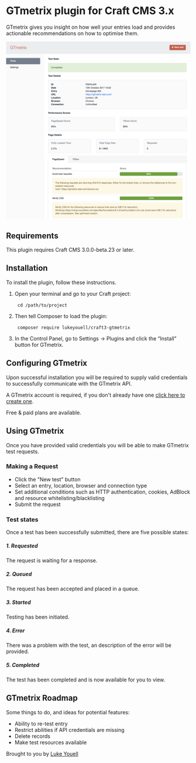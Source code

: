 # GTmetrix plugin for Craft CMS 3.x

GTmetrix gives you insight on how well your entries load and provides actionable recommendations on how to optimise them.

![Screenshot](resources/img/screenshot.png)

## Requirements

This plugin requires Craft CMS 3.0.0-beta.23 or later.

## Installation

To install the plugin, follow these instructions.

1. Open your terminal and go to your Craft project:

        cd /path/to/project

2. Then tell Composer to load the plugin:

        composer require lukeyouell/craft3-gtmetrix

3. In the Control Panel, go to Settings → Plugins and click the “Install” button for GTmetrix.

## Configuring GTmetrix

Upon successful installation you will be required to supply valid credentials to successfully communicate with the GTmetrix API.

A GTmetrix account is required, if you don't already have one [click here to create one](https://gtmetrix.com/pro).

Free & paid plans are available.

## Using GTmetrix

Once you have provided valid credentials you will be able to make GTmetrix test requests.

### Making a Request

- Click the "New test" button
- Select an entry, location, browser and connection type
- Set additional conditions such as HTTP authentication, cookies, AdBlock and resource whitelisting/blacklisting
- Submit the request

### Test states

Once a test has been successfully submitted, there are five possible states:

##### 1. Requested

The request is waiting for a response.

##### 2. Queued

The request has been accepted and placed in a queue.

##### 3. Started

Testing has been initiated.

##### 4. Error

There was a problem with the test, an description of the error will be provided.

##### 5. Completed

The test has been completed and is now available for you to view.

## GTmetrix Roadmap

Some things to do, and ideas for potential features:

- Ability to re-test entry
- Restrict abilities if API credentials are missing
- Delete records
- Make test resources available

Brought to you by [Luke Youell](https://github.com/lukeyouell)
